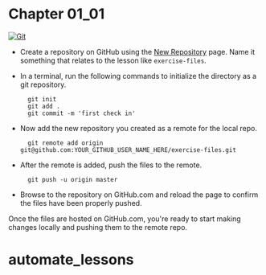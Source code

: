 # Chapter 01_01

[![Git](https://app.soluble.cloud/api/v1/public/badges/9dd3e273-41da-4851-906a-5060e6251f85.svg?orgId=650162616495)](https://app.soluble.cloud/repos/details/github.com/james-leha/automate_lessons?orgId=650162616495)  

- Create a repository on GitHub using the [New Repository](https://github.com/new) page.  Name it something that relates to the lesson like `exercise-files`.

- In a terminal, run the following commands to initialize the directory as a git repository.

        git init
        git add .
        git commit -m 'first check in'

- Now add the new repository you created as a remote for the local repo.

        git remote add origin git@github.com:YOUR_GITHUB_USER_NAME_HERE/exercise-files.git

- After the remote is added, push the files to the remote.

        git push -u origin master

 - Browse to the repository on GitHub.com and reload the page to confirm the files have been properly pushed.

Once the files are hosted on GitHub.com, you're ready to start making changes locally and pushing them to the remote repo.
# automate_lessons
